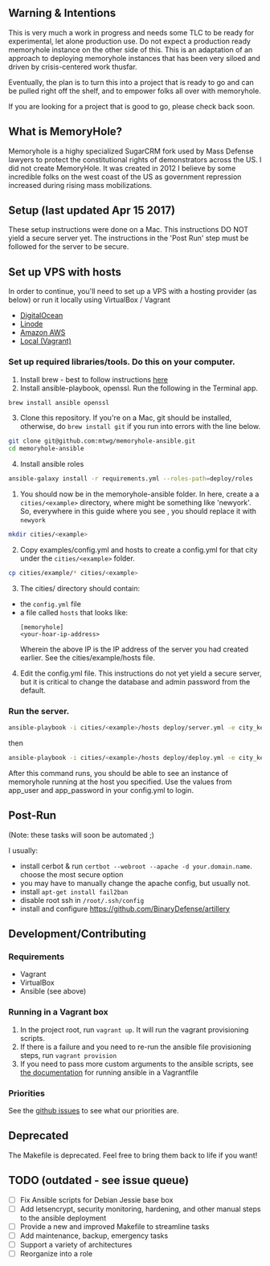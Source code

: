 ## Warning & Intentions

This is very much a work in progress and needs some TLC to be ready for experimental, let alone production use.
Do not expect a production ready memoryhole instance on the other side of this.
This is an adaptation of an approach to deploying memoryhole instances that has been very siloed and driven by crisis-centered work thusfar.

Eventually, the plan is to turn this into a project that is ready to go and can be pulled right off the shelf, and to empower folks all over with memoryhole.

If you are looking for a project that is good to go, please check back soon.

## What is MemoryHole?

Memoryhole is a highy specialized SugarCRM fork used by Mass Defense lawyers to protect the constitutional rights of demonstrators across the US. I did not create MemoryHole. It was created in 2012 I believe by some incredible folks on the west coast of the US as government repression increased during rising mass mobilizations.


## Setup (last updated Apr 15 2017)

These setup instructions were done on a Mac. This instructions DO NOT yield a secure server yet. The instructions in the 'Post Run' step must be followed for the server to be secure.

## Set up VPS with hosts

In order to continue, you'll need to set up a VPS with a hosting provider (as below) or run it locally using VirtualBox / Vagrant

- [DigitalOcean](docs/hosts/digitalocean.md)
- [Linode](docs/hosts/linode.md)
- [Amazon AWS](docs/hosts/aws.md)
- [Local (Vagrant)](#running-in-a-vagrant-box)

### Set up required libraries/tools. Do this on your computer.

1. Install brew - best to follow instructions [here](https://brew.sh/)
2. Install ansible-playbook, openssl. Run the following in the Terminal app.

```bash
brew install ansible openssl
```

3. Clone this repository. If you're on a Mac, git should be installed, otherwise, do `brew install git` if you run into errors with the line below.
```bash
git clone git@github.com:mtwg/memoryhole-ansible.git
cd memoryhole-ansible
```

4. Install ansible roles
```bash
ansible-galaxy install -r requirements.yml --roles-path=deploy/roles
```

1. You should now be in the memoryhole-ansible folder. In here, create a a `cities/<example>` directory, where <example> might be something like 'newyork'. So, everywhere in this guide where you see <example>, you should replace it with `newyork`
```bash
mkdir cities/<example>
```
2. Copy examples/config.yml and hosts to create a config.yml for that city under the `cities/<example>` folder.
```bash
cp cities/example/* cities/<example>
```
3. The cities/<example> directory should contain:
  - the `config.yml` file
  - a file called `hosts` that looks like:
     ```
     [memoryhole]
     <your-hoar-ip-address>
     ```
     Wherein the above IP is the IP address of the server you had created earlier. See the cities/example/hosts file.

4. Edit the config.yml file. This instructions do not yet yield a secure server, but it is critical to change the database and admin password from the default.

### Run the server.

```bash
ansible-playbook -i cities/<example>/hosts deploy/server.yml -e city_key=<example>
```
then

```bash
ansible-playbook -i cities/<example>/hosts deploy/deploy.yml -e city_key=<example> -v
```

After this command runs, you should be able to see an instance of memoryhole running at the host you specified. Use the values from app_user and app_password in your config.yml to login.

## Post-Run
(Note: these tasks will soon be automated ;)

I usually:
- install cerbot & run `certbot --webroot --apache -d your.domain.name`. choose the most secure option
- you may have to manually change the apache config, but usually not.
- install `apt-get install fail2ban`
- disable root ssh in `/root/.ssh/config`
- install and configure https://github.com/BinaryDefense/artillery

## Development/Contributing

### Requirements
- Vagrant
- VirtualBox
- Ansible (see above)

### Running in a Vagrant box

1. In the project root, run `vagrant up`. It will run the vagrant provisioning scripts.
2. If there is a failure and you need to re-run the ansible file provisioning steps, run `vagrant provision`
3. If you need to pass more custom arguments to the ansible scripts, see [the documentation](https://www.vagrantup.com/docs/provisioning/ansible.html) for running ansible in a Vagrantfile

### Priorities
See the [github issues](https://github.com/mtwg/memoryhole-ansible/issues) to see what our priorities are.

## Deprecated

The Makefile is deprecated. Feel free to bring them back to life if you want!


## TODO (outdated - see issue queue)
- [ ] Fix Ansible scripts for Debian Jessie base box
- [ ] Add letsencrypt, security monitoring, hardening, and other manual steps to the ansible deployment
- [ ] Provide a new and improved Makefile to streamline tasks
- [ ] Add maintenance, backup, emergency tasks
- [ ] Support a variety of architectures
- [ ] Reorganize into a role

